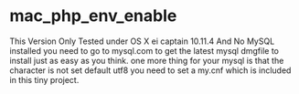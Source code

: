 # mac_php_env_enable
This Version Only Tested under OS X ei captain 10.11.4
And No MySQL installed you need to go to mysql.com to get the latest mysql dmgfile to install just as easy as you think.
one more thing for your mysql is that the character is not set default utf8 you need to set a my.cnf which is included in this tiny project.
